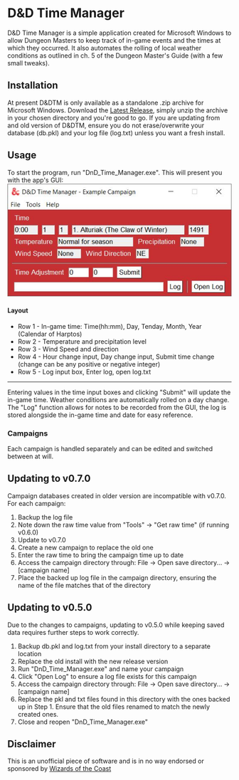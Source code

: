 # D&D Time Manager
D&D Time Manager is a simple application created for Microsoft Windows to allow Dungeon Masters to keep track of in-game events and the times at which they occurred. It also automates the rolling of local weather conditions as outlined in ch. 5 of the Dungeon Master's Guide (with a few small tweaks).

## Installation
At present D&DTM is only available as a standalone .zip archive for Microsoft Windows. Download the [Latest Release](https://github.com/JP-Carr/DnD_Time_Manager/releases/latest), simply unzip the archive in your chosen directory and you're good to go. If you are updating from and old version of D&DTM, ensure you do not erase/overwrite your database (db.pkl) and your log file (log.txt) unless you want a fresh install.

## Usage
To start the program, run "DnD_Time_Manager.exe". This will present you with the app's GUI:
![GUI_v0.5.0](https://github.com/JP-Carr/DnD_Time_Manager/blob/media/Images/GUI/v0.7.0/GUI_0.7.0_Default.JPG)
#### Layout
* Row 1 - In-game time: Time(hh:mm), Day, Tenday, Month, Year (Calendar of Harptos)
* Row 2 - Temperature and precipitation level
* Row 3 - Wind Speed and direction
* Row 4 - Hour change input, Day change input, Submit time change (change can be any positive or negative integer)
* Row 5 - Log input box, Enter log, open log.txt
-----------------------------------
Entering values in the time input boxes and clicking "Submit" will update the in-game time. Weather conditions are automatically rolled on a day change.
The "Log" function allows for notes to be recorded from the GUI, the log is stored alongside the in-game time and date for easy reference.

### Campaigns
Each campaign is handled separately and can be edited and switched between at will. 

## Updating to v0.7.0
Campaign databases created in older version are incompatible with v0.7.0.
For each campaign:
1. Backup the log file 
2. Note down the raw time value from "Tools" → "Get raw time" (if running v0.6.0)
3. Update to v0.7.0
4. Create a new campaign to replace the old one
5. Enter the raw time to bring the campaign time up to date
6. Access the campaign directory through: File → Open save directory... → [campaign name]
7. Place the backed up log file in the campaign directory, ensuring the name of the file matches that of the directory

## Updating to v0.5.0
Due to the changes to campaigns, updating to v0.5.0 while keeping saved data requires further steps to work correctly.
1. Backup db.pkl and log.txt from your install directory to a separate location
2. Replace the old install with the new release version
3. Run "DnD_Time_Manager.exe" and name your campaign
4. Click "Open Log" to ensure a log file exists for this campaign
5. Access the campaign directory through: File → Open save directory... → [campaign name]
6. Replace the pkl and txt files found in this directory with the ones backed up in Step 1. Ensure that the old files renamed to match the newly created ones.
7. Close and reopen "DnD_Time_Manager.exe"

## Disclaimer
This is an unofficial piece of software and is in no way endorsed or sponsored by [Wizards of the Coast](https://company.wizards.com/)

